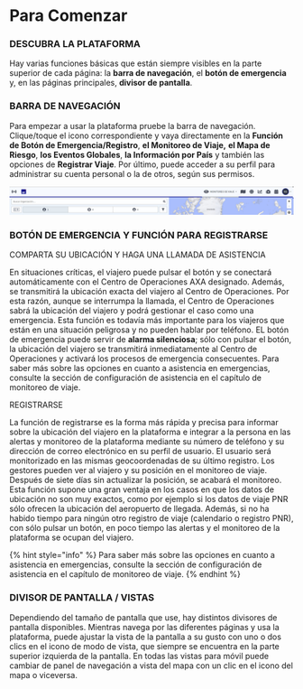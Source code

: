 # Para Comenzar

### DESCUBRA LA PLATAFORMA

Hay varias funciones básicas que están siempre visibles en la parte superior de cada página: la **barra de navegación**, el **botón de emergencia** y, en las páginas principales, **divisor de pantalla**.

### BARRA DE NAVEGACIÓN

Para empezar a usar la plataforma pruebe la barra de navegación. Clique/toque el icono correspondiente y vaya directamente en la **Función de Botón de Emergencia/Registro**, **el Monitoreo de Viaje,** **el Mapa de Riesgo**, **los Eventos Globales**, **la Información por País** y también las opciones de **Registrar Viaje**. Por último, puede acceder a su perfil para administrar su cuenta personal o la de otros, según sus permisos.

![](.gitbook/assets/getting-started_img01.jpg)

### BOTÓN DE EMERGENCIA Y FUNCIÓN PARA REGISTRARSE

COMPARTA SU UBICACIÓN Y HAGA UNA LLAMADA DE ASISTENCIA

En situaciones críticas, el viajero puede pulsar el botón y se conectará automáticamente con el Centro de Operaciones AXA designado. Además, se transmitirá la ubicación exacta del viajero al Centro de Operaciones. Por esta razón, aunque se interrumpa la llamada, el Centro de Operaciones sabrá la ubicación del viajero y podrá gestionar el caso como una emergencia. Esta función es todavía más importante para los viajeros que están en una situación peligrosa y no pueden hablar por teléfono. EL botón de emergencia puede servir de **alarma silenciosa**; sólo con pulsar el botón, la ubicación del viajero se transmitirá inmediatamente al Centro de Operaciones y activará los procesos de emergencia consecuentes. Para saber más sobre las opciones en cuanto a asistencia en emergencias, consulte la sección de configuración de asistencia en el capítulo de monitoreo de viaje.

REGISTRARSE

La función de registrarse es la forma más rápida y precisa para informar sobre la ubicación del viajero en la plataforma e integrar a la persona en las alertas y monitoreo de la plataforma mediante su número de teléfono y su dirección de correo electrónico en su perfil de usuario. El usuario será monitorizado en las mismas geocoordenadas de su último registro. Los gestores pueden ver al viajero y su posición en el monitoreo de viaje. Después de siete días sin actualizar la posición, se acabará el monitoreo. Esta función supone una gran ventaja en los casos en que los datos de ubicación no son muy exactos, como por ejemplo si los datos de viaje PNR sólo ofrecen la ubicación del aeropuerto de llegada. Además, si no ha habido tiempo para ningún otro registro de viaje \(calendario o registro PNR\), con sólo pulsar un botón, en poco tiempo las alertas y el monitoreo de la plataforma se ocupan del viajero.

{% hint style="info" %}
Para saber más sobre las opciones en cuanto a asistencia en emergencias, consulte la sección de configuración de asistencia en el capítulo de monitoreo de viaje.
{% endhint %}

### DIVISOR DE PANTALLA / VISTAS

Dependiendo del tamaño de pantalla que use, hay distintos divisores de pantalla disponibles. Mientras navega por las diferentes páginas y usa la plataforma, puede ajustar la vista de la pantalla a su gusto con uno o dos clics en el icono de modo de vista, que siempre se encuentra en la parte superior izquierda de la pantalla. En todas las vistas para móvil puede cambiar de panel de navegación a vista del mapa con un clic en el icono del mapa o viceversa.

